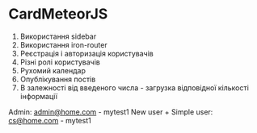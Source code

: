 # CardMeteorJS
1. Використання sidebar
2. Використання iron-router
3. Реєстрація і авторизація користувачів
4. Різні ролі користувачів
5. Рухомий календар
6. Опублікування постів
7. В залежності від введеного числа - загрузка відповідної кількості інформації

Admin: admin@home.com - mytest1
New user + Simple user: cs@home.com - mytest1
